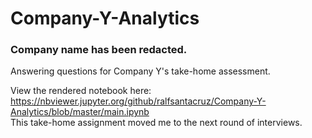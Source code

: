 # Company-Y-Analytics
### Company name has been redacted. ###

Answering questions for Company Y's take-home assessment.<br>

View the rendered notebook here: https://nbviewer.jupyter.org/github/ralfsantacruz/Company-Y-Analytics/blob/master/main.ipynb
<br>
This take-home assignment moved me to the next round of interviews.
